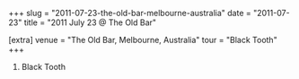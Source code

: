 +++
slug = "2011-07-23-the-old-bar-melbourne-australia"
date = "2011-07-23"
title = "2011 July 23 @ The Old Bar"

[extra]
venue = "The Old Bar, Melbourne, Australia"
tour = "Black Tooth"
+++


 1. Black Tooth


